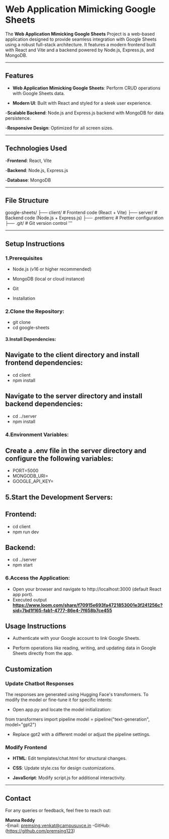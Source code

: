  # Web Application Mimicking Google Sheets

The **Web Application Mimicking Google Sheets** Project is a web-based application designed to provide seamless integration with Google Sheets using a robust full-stack architecture. It features a modern frontend built with React and Vite and a backend powered by Node.js, Express.js, and MongoDB.

---

## Features

- **Web Application Mimicking Google Sheets**: Perform CRUD operations with Google Sheets data.

- **Modern UI**: Built with React and styled for a sleek user experience.

-**Scalable Backend**: Node.js and Express.js backend with MongoDB for data persistence.

-**Responsive Design**: Optimized for all screen sizes.

---

## Technologies Used

-**Frontend**: React, Vite

-**Backend**: Node.js, Express.js

-**Database**: MongoDB

---

## File Structure

google-sheets/
├── client/          # Frontend code (React + Vite)
├── server/          # Backend code (Node.js + Express.js)
├── .prettierrc      # Prettier configuration
├── .git/            # Git version control
'''

---

## Setup Instructions

### 1.Prerequisites

- Node.js (v16 or higher recommended)

- MongoDB (local or cloud instance)

- Git

- Installation

### 2.Clone the Repository:

- git clone <repository-url>
- cd google-sheets

#### 3.Install Dependencies:

## Navigate to the client directory and install frontend dependencies:

- cd client
- npm install

## Navigate to the server directory and install backend dependencies:

- cd ../server
- npm install

### 4.Environment Variables:

## Create a .env file in the server directory and configure the following variables:

- PORT=5000
- MONGODB_URI=<your-mongodb-uri>
- GOOGLE_API_KEY=<your-google-api-key>

## 5.Start the Development Servers:

## Frontend:

- cd client
- npm run dev

## Backend:

- cd ../server
- npm start

### 6.Access the Application:
- Open your browser and navigate to http://localhost:3000 (default React app port).
- Executed output **https://www.loom.com/share/f70915e693fa4721853001e3f241256c?sid=7bd1f165-fab1-4777-86e4-7f658b7ce455**

## Usage Instructions

- Authenticate with your Google account to link Google Sheets.

- Perform operations like reading, writing, and updating data in Google Sheets directly from 
  the app.

## Customization

### Update Chatbot Responses

The responses are generated using Hugging Face's transformers. To modify the model or fine-tune it for specific intents:

- Open app.py and locate the model initialization:

from transformers import pipeline
model = pipeline("text-generation", model="gpt2")

- Replace gpt2 with a different model or adjust the pipeline settings.

### Modify Frontend

- **HTML**: Edit templates/chat.html for structural changes.

- **CSS**: Update style.css for design customizations.

- **JavaScript**: Modify script.js for additional interactivity.

---

## Contact

For any queries or feedback, feel free to reach out:

**Munna Reddy**  
-Email: premsing.venkat@campusuvce.in
-GitHub: (https://github.com/premsing123)

